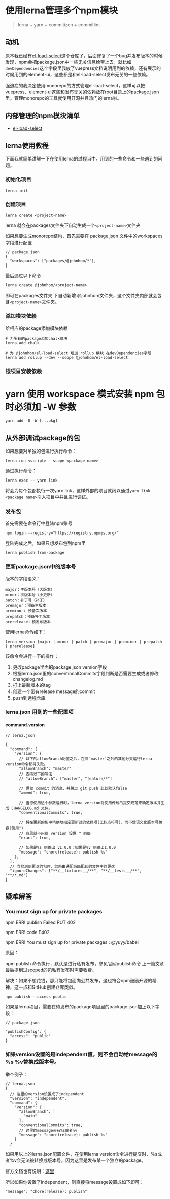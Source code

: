 # 使用lerna管理多个npm模块

> lerna + yarn + commitizen + commitlint

## 动机

原本我已经有[el-load-select](https://github.com/johnhom1024/el-load-select)这个仓库了，后面修复了一个bug并发布版本的时候发现，npm会把package.json中一些无关信息给带上去，就比如`devDependencies`这个字段里我放了vuepress文档说明用到的依赖，还有展示的时候用到的element-ui，这些都是和el-load-select发布无关的一些依赖。

强迫症的我决定使用monorepo的方式管理el-load-select，这样可以把vuepress、element-ui这些和发布无关的依赖放在root目录上的package.json里。管理monorepo的工具就使用开源并且热门的lerna啦。

## 内部管理的npm模块清单

* [el-load-select](https://github.com/johnhom1024/lerna-johnhom/tree/main/packages/%40johnhom/el-load-select)

## lerna使用教程

下面我就简单讲解一下在使用lerna的过程当中，用到的一些命令和一些遇到的问题。

### 初始化项目

```
lerna init 
```

### 创建项目

```
lerna create <project-name>
```

lerna 就会在packages文件夹下自动生成一个`<project-name>`文件夹

如果想要生成monorepo结构，首先需要在 package.json 文件中的workspaces字段进行配置

```
// package.json
{
  "workspaces": ["packages/@johnhom/*"],
}
```

最后通过以下命令
```
lerna create @johnhom/<project-name>
```

即可在packages文件夹 下自动新增 @johnhom文件夹，这个文件夹内部就会包含`<project-name>`文件夹。


### 添加模块依赖

给相应的package添加模块依赖

```
# 为所有的package添加chalk模块
lerna add chalk

# 为 @johnhom/el-load-select 增加 rollup 模块 在devDependencies字段
lerna add rollup --dev --scope @johnhom/el-load-select
```

### 根项目安装依赖

# yarn 使用 workspace 模式安装 npm 包时必须加 -W 参数

```
yarn add -D -W [...pkg]
```

## 从外部调试package的包

如果想要对单独的包进行执行命令：

```
lerna run <script> --scope <package-name>
```

通过执行命令：

```
lerna exec -- yarn link
```

将会为每个包都执行一次yarn link，这样外部的项目就阔以通过`yarn link <package name>`引入项目中并且进行调试。

### 发布包

首先需要在命令行中登陆npm账号

```
npm login --registry="https://registry.npmjs.org/"
```

登陆完成之后，如果只想发布包到npm里

```
lerna publish from-package
```

### 更新package.json中的版本号

版本的字段语义：

```
major：主版本号（大版本）
minor：次版本号（小更新）
patch：补丁号（补丁）
premajor：预备主版本
preminor: 预备次版本
prepatch：预备补丁版本
prerelease：预发布版本
```

使用lerna命令如下：

```
lerna version [major | minor | patch | premajor | preminor | prepatch | prerelease]
```

该命令会进行一下的操作：
1. 更改package里面的package.json version字段
2. 根据lerna.json里的conventionalCommits字段判断是否需要生成或者修改changelog.md
3. 打上最新版本的tag
4. 创建一个带有release message的commit
5. push到远程仓库

### lerna.json 用到的一些配置项

#### command.version

```
// lerna.json

{
  "command": {
    "version": {
      // 以下的allowBranch配置之后，在除`master`之外的其他分支运行lerna version命令都将失败。
      "allowBranch": "master"
      // 支持以下的写法
      // "allowBranch": ["master", "feature/*"]
      
      // 保留 commit 的消息，并跳过 git push 此处默认false
      "amend": true, 

      // 当您使用这个参数运行时，lerna version将使用传统的提交规范来确定版本并生成 CHANGELOG.md 文件。
      "conventionalCommits": true,
      
      // 将在更新的包中精确地指定更新过的依赖项(无标点符号)，而不做语义化版本号兼容(使用^)
      // 意思就不用给 version 设置 ^ 前缀
      "exact": true,
      
      // 如果是%s 则输出 v1.0.0；如果是%v 则输出1.0.0
      "message": "chore(release): publish %s"
    },
  },
  // 当检测到更改的包时，忽略由通配符匹配到的文件中的更改
  "ignoreChanges": ["**/__fixtures__/**", "**/__tests__/**", "**/*.md"]
}
```

## 疑难解答

### You must sign up for private packages

npm ERR! publish Failed PUT 402

npm ERR! code E402

npm ERR! You must sign up for private packages : @yuyy/babel

原因：

npm publish 命令执行，默认是进行私有发布，参见官网publish命令
上一篇文章最后提到过scoped的包私有发布时需要收费。

解决：如果不想花钱，那只能将包面向公共发布，这也符合npm鼓励开源的精神，这一点和GitHub创建仓库类似。

```
npm publish --access public
```

如果是lerna项目，需要在待发布的package项目里的package.json加上以下字段：

```
// package.json

"publishConfig": {
  "access": "public"
}
```

### 如果version设置的是independent值，则不会自动给message的 %s %v替换成版本号。

举个例子：

```
// lerna.json
{
  // 这里的version设置成了independent
  "version": "independent",
  "command": {
    "version": {
      "allowBranch": [
        "main"
      ],
      "conventionalCommits": true,
      // 这里的message带有%s或者%v
      "message": "chore(release): publish %s"
    }
  }
```

如果用以上的lerna.json配置文件，在使用lerna version命令进行提交时，%s或者%v会无法被转换成版本号。因为这里是发布某一个独立的package。

官方文档也有说明：[这里](https://github.com/lerna/lerna/blob/main/commands/version/README.md#--message-msg)

所以如果你设置了independent，则直接将message设置成如下即可：

```
"message": "chore(release): publish"
```
